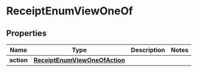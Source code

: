 
# ReceiptEnumViewOneOf

## Properties
| Name | Type | Description | Notes |
| ------------ | ------------- | ------------- | ------------- |
| **action** | [**ReceiptEnumViewOneOfAction**](ReceiptEnumViewOneOfAction.md) |  |  |



